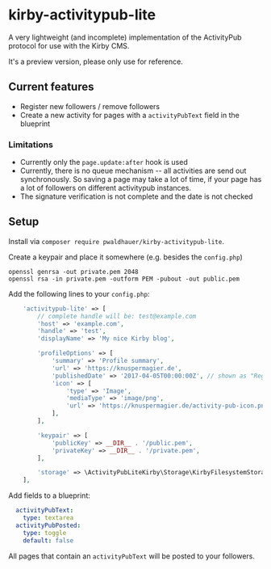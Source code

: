 # kirby-activitypub-lite

A very lightweight (and incomplete) implementation of the ActivityPub protocol for use with the Kirby CMS.

It's a preview version, please only use for reference.

## Current features

- Register new followers / remove followers
- Create a new activity for pages with a `activityPubText` field in the blueprint

### Limitations

- Currently only the `page.update:after` hook is used
- Currently, there is no queue mechanism -- all activities are send out synchronously. So saving a page may take a lot of time, if your page has a lot of followers on different activitypub instances.
- The signature verification is not complete and the date is not checked

## Setup

Install via `composer require pwaldhauer/kirby-activitypub-lite`.

Create a keypair and place it somewhere (e.g. besides the `config.php`)

```shell
openssl genrsa -out private.pem 2048
openssl rsa -in private.pem -outform PEM -pubout -out public.pem
```

Add the following lines to your `config.php`:

```php
    'activitypub-lite' => [
        // complete handle will be: test@example.com
        'host' => 'example.com',
        'handle' => 'test',
        'displayName' => 'My nice Kirby blog',

        'profileOptions' => [
            'summary' => 'Profile summary',
            'url' => 'https://knuspermagier.de',
            'publishedDate' => '2017-04-05T00:00:00Z', // shown as "Registered at"
            'icon' => [
                'type' => 'Image',
                'mediaType' => 'image/png',
                'url' => 'https://knuspermagier.de/activity-pub-icon.png',
            ],
        ],

        'keypair' => [
            'publicKey' => __DIR__ . '/public.pem',
            'privateKey' => __DIR__ . '/private.pem',
        ],

        'storage' => \ActivityPubLiteKirby\Storage\KirbyFilesystemStorage::class
    ],
```

Add fields to a blueprint:

```yaml
  activityPubText:
    type: textarea
  activityPubPosted:
    type: toggle
    default: false
```

All pages that contain an `activityPubText` will be posted to your followers.